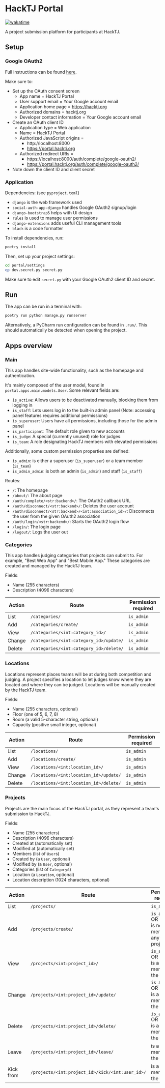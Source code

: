 # HackTJ Portal

[![wakatime](https://wakatime.com/badge/github/HackTJ/portal.svg)](https://wakatime.com/badge/github/HackTJ/portal)

A project submission platform for participants at HackTJ.

## Setup

### Google OAuth2

Full instructions can be found [here](https://developers.google.com/identity/protocols/oauth2).

Make sure to:
- Set up the OAuth consent screen
  - App name = HackTJ Portal
  - User support email = Your Google account email
  - Application home page = https://hacktj.org
  - Authorized domains = hacktj.org
  - Developer contact information = Your Google account email
- Create an OAuth client ID
  - Application type = Web application
  - Name = HackTJ Portal
  - Authorized JavaScript origins = 
    - http://localhost:8000
    - https://portal.hacktj.org
  - Authorized redirect URIs = 
    - https://localhost:8000/auth/complete/google-oauth2/
    - https://portal.hacktj.org/auth/complete/google-oauth2/
- Note down the client ID and client secret

### Application

Dependencies: (see `pyproject.toml`)
- `django` is the web framework used
- `social-auth-app-django` handles Google OAuth2 signup/login
- `django-bootstrap5` helps with UI design
- `rules` is used to manage user permissions
- `django-extensions` adds useful CLI management tools
- `black` is a code formatter

To install dependencies, run:

```bash
poetry install
```

Then, set up your project settings:

```bash
cd portal/settings
cp dev.secret.py secret.py
```

Make sure to edit `secret.py` with your Google OAuth2 client ID and secret.

## Run

The app can be run in a terminal with:

```bash
poetry run python manage.py runserver
```

Alternatively, a PyCharm run configuration can be found in `.run/`.
This should automatically be detected when opening the project.

## Apps overview

### Main

This app handles site-wide functionality, such as the homepage and authentication.

It's mainly composed of the user model, found in `portal.apps.main.models.User`.
Some relevant fields are:
- `is_active`: Allows users to be deactivated manually, blocking them from logging in
- `is_staff`: Lets users log in to the built-in admin panel (Note: accessing panel features requires additional permissions)
- `is_superuser`: Users have all permissions, including those for the admin panel
- `is_participant`: The default role given to new accounts
- `is_judge`: A special (currently unused) role for judges
- `is_team`: A role designating HackTJ members with elevated permissions

Additionally, some custom permission properties are defined:
- `is_admin`: is either a superuser (`is_superuser`) or a team member (`is_team`)
- `is_admin_admin`: is both an admin (`is_admin`) and staff (`is_staff`)

Routes:
- `/`: The homepage
- `/about/`: The about page
- `/auth/complete/<str:backend>/`: The OAuth2 callback URL
- `/auth/disconnect/<str:backend>/`: Deletes the user account
- `/auth/disconnect/<str:backend>/<int:association_id>/`: Disconnects the user from the given OAuth2 association
- `/auth/login/<str:backend>/`: Starts the OAuth2 login flow
- `/login/`: The login page
- `/logout/`: Logs the user out

### Categories

This app handles judging categories that projects can submit to.
For example, "Best Web App" and "Best Mobile App."
These categories are created and managed by the HackTJ team.

Fields:
- Name (255 characters)
- Description (4096 characters)

| Action | Route                                   | Permission required |
|--------|-----------------------------------------|---------------------|
| List   | `/categories/`                          | `is_admin`          |
| Add    | `/categories/create/`                   | `is_admin`          |
| View   | `/categories/<int:category_id>/`        | `is_admin`          |
| Change | `/categories/<int:category_id>/update/` | `is_admin`          |
| Delete | `/categories/<int:category_id>/delete/` | `is_admin`          |

### Locations

Locations represent places teams will be at during both competition and judging.
A project specifies a location to let judges know where they are located and where they can be judged.
Locations will be manually created by the HackTJ team.

Fields:
- Name (255 characters, optional)
- Floor (one of 5, 6, 7, 8)
- Room (a valid 5-character string, optional)
- Capacity (positive small integer, optional)

| Action | Route                                   | Permission required |
|--------|-----------------------------------------|---------------------|
| List   | `/locations/`                           | `is_admin`          |
| Add    | `/locations/create/`                    | `is_admin`          |
| View   | `/locations/<int:location_id>/`         | `is_admin`          |
| Change | `/locations/<int:location_id>/update/`  | `is_admin`          |
| Delete | `/locations/<int:location_id>/delete/`  | `is_admin`          |

### Projects

Projects are the main focus of the HackTJ portal, as they represent a team's submission to HackTJ.

Fields:
- Name (255 characters)
- Description (4096 characters)
- Created at (automatically set)
- Modified at (automatically set)
- Members (list of `User`s)
- Created by (a `User`, optional)
- Modified by (a `User`, optional)
- Categories (list of `Category`s)
- Location (a `Location`, optional)
- Location description (1024 characters, optional)

| Action    | Route                                            | Permission required                                    |
|-----------|--------------------------------------------------|--------------------------------------------------------|
| List      | `/projects/`                                     | `is_admin`                                             |
| Add       | `/projects/create/`                              | `is_admin` OR<br/>is not a member of any other project |
| View      | `/projects/<int:project_id>/`                    | `is_admin` OR<br/>is a member of the project           |
| Change    | `/projects/<int:project_id>/update/`             | `is_admin` OR<br/>is a member of the project           |
| Delete    | `/projects/<int:project_id>/delete/`             | `is_admin` OR<br/>is a member of the project           |
| Leave     | `/projects/<int:project_id>/leave/`              | is a member of the project                             |
| Kick from | `/projects/<int:project_id>/kick/<int:user_id>/` | is a member of the project                             |
